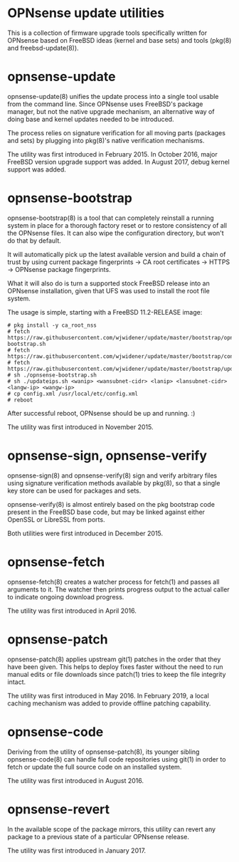 OPNsense update utilities
=========================

This is a collection of firmware upgrade tools specifically written
for OPNsense based on FreeBSD ideas (kernel and base sets) and tools
(pkg(8) and freebsd-update(8)).

opnsense-update
===============

opnsense-update(8) unifies the update process into a single tool
usable from the command line. Since OPNsense uses FreeBSD's package
manager, but not the native upgrade mechanism, an alternative way
of doing base and kernel updates needed to be introduced.

The process relies on signature verification for all moving parts
(packages and sets) by plugging into pkg(8)'s native verification
mechanisms.

The utility was first introduced in February 2015.  In October 2016,
major FreeBSD version upgrade support was added.  In August 2017,
debug kernel support was added.

opnsense-bootstrap
==================

opnsense-bootstrap(8) is a tool that can completely reinstall a
running system in place for a thorough factory reset or to restore
consistency of all the OPNsense files.  It can also wipe the
configuration directory, but won't do that by default.

It will automatically pick up the latest available version and
build a chain of trust by using current package fingerprints -> CA
root certificates -> HTTPS -> OPNsense package fingerprints.

What it will also do is turn a supported stock FreeBSD release into
an OPNsense installation, given that UFS was used to install the
root file system.

The usage is simple, starting with a FreeBSD 11.2-RELEASE image:

    # pkg install -y ca_root_nss
    # fetch https://raw.githubusercontent.com/wjwidener/update/master/bootstrap/opnsense-bootstrap.sh
    # fetch https://raw.githubusercontent.com/wjwidener/update/master/bootstrap/config.xml
    # fetch https://raw.githubusercontent.com/wjwidener/update/master/bootstrap/updateips.sh
    # sh ./opnsense-bootstrap.sh
    # sh ./updateips.sh <wanip> <wansubnet-cidr> <lanip> <lansubnet-cidr> <langw-ip> <wangw-ip>
    # cp config.xml /usr/local/etc/config.xml
    # reboot

After successful reboot, OPNsense should be up and running.  :)

The utility was first introduced in November 2015.

opnsense-sign, opnsense-verify
==============================

opnsense-sign(8) and opnsense-verify(8) sign and verify arbitrary
files using signature verification methods available by pkg(8),
so that a single key store can be used for packages and sets.

opnsense-verify(8) is almost entirely based on the pkg bootstrap
code present in the FreeBSD base code, but may be linked against
either OpenSSL or LibreSSL from ports.

Both utilities were first introduced in December 2015.

opnsense-fetch
==============

opnsense-fetch(8) creates a watcher process for fetch(1) and passes
all arguments to it.  The watcher then prints progress output to the
actual caller to indicate ongoing download progress.

The utility was first introduced in April 2016.

opnsense-patch
==============

opnsense-patch(8) applies upstream git(1) patches in the order that they
have been given.  This helps to deploy fixes faster without the need
to run manual edits or file downloads since patch(1) tries to keep the
file integrity intact.

The utility was first introduced in May 2016.  In February 2019, a local
caching mechanism was added to provide offline patching capability.

opnsense-code
=============

Deriving from the utility of opnsense-patch(8), its younger sibling
opnsense-code(8) can handle full code repositories using git(1)
in order to fetch or update the full source code on an installed system.

The utility was first introduced in August 2016.

opnsense-revert
===============

In the available scope of the package mirrors, this utility can
revert any package to a previous state of a particular OPNsense
release.

The utility was first introduced in January 2017.
